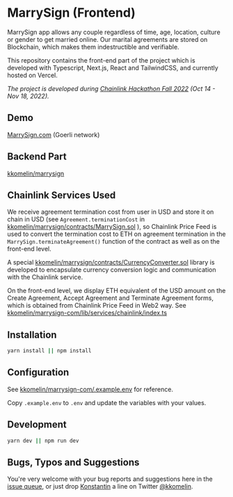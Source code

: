 # MarrySign (Frontend)
MarrySign app allows any couple regardless of time, age, location, culture or gender to get married online. Our marital agreements are stored on Blockchain, which makes them indestructible and verifiable.

This repository contains the front-end part of the project which is developed with Typescript, Next.js, React and TailwindCSS, and currently hosted on Vercel.

_The project is developed during [Chainlink Hackathon Fall 2022](https://hack.chain.link/?utm_source=marrysign) (Oct 14 - Nov 18, 2022)._

## Demo

[MarrySign.com](https://marrysign.com/) (Goerli network)

## Backend Part

[kkomelin/marrysign](https://github.com/kkomelin/marrysign)

## Chainlink Services Used

We receive agreement termination cost from user in USD and store it on chain in USD (see `Agreement.terminationCost` in [kkomelin/marrysign/contracts/MarrySign.sol](https://github.com/kkomelin/marrysign/blob/main/contracts/MarrySign.sol) ), so Chainlink Price Feed is used to convert the termination cost to ETH on agreement termination in the `MarrySign.terminateAgreement()` function of the contract as well as on the front-end level.

A special [kkomelin/marrysign/contracts/CurrencyConverter.sol](https://github.com/kkomelin/marrysign/blob/main/contracts/CurrencyConverter.sol) library is developed to encapsulate currency conversion logic and communication with the Chainlink service.

On the front-end level, we display ETH equivalent of the USD amount on the Create Agreement, Accept Agreement and Terminate Agreement forms, which is obtained from Chainlink Price Feed in Web2 way. See [kkomelin/marrysign-com/lib/services/chainlink/index.ts](https://github.com/kkomelin/marrysign-com/blob/main/lib/services/chainlink/index.ts)


## Installation

```bash
yarn install || npm install
```

## Configuration

See [kkomelin/marrysign-com/.example.env](https://github.com/kkomelin/marrysign-com/blob/main/.example.env) for reference.

Copy `.example.env` to `.env` and update the variables with your values.

## Development

```bash
yarn dev || npm run dev
```
## Bugs, Typos and Suggestions

You're very welcome with your bug reports and suggestions here in the [issue queue](https://github.com/kkomelin/marrysign-com/issues/new), or just drop [Konstantin](https://github.com/kkomelin) a line on Twitter [@kkomelin](https://twitter.com/kkomelin).
